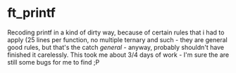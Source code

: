 # ft_printf
Recoding printf in a kind of dirty way, because of certain rules that i had to apply (25 lines per function, no multiple ternary and such - they are general good rules, but that's the catch *general* - anyway, probably shouldn't have finished it carelessly.
This took me about 3/4 days of work - I'm sure the are still some bugs for me to find ;P
